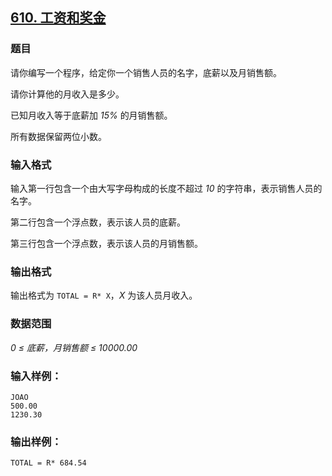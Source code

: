## [610. 工资和奖金](https://www.acwing.com/problem/content/612/)

### 题目

请你编写一个程序，给定你一个销售人员的名字，底薪以及月销售额。

请你计算他的月收入是多少。

已知月收入等于底薪加 *15%* 的月销售额。

所有数据保留两位小数。

### 输入格式

输入第一行包含一个由大写字母构成的长度不超过 *10* 的字符串，表示销售人员的名字。

第二行包含一个浮点数，表示该人员的底薪。

第三行包含一个浮点数，表示该人员的月销售额。

### 输出格式

输出格式为 `TOTAL = R* X`，*X* 为该人员月收入。

### 数据范围

*0 ≤ 底薪，月销售额 ≤ 10000.00*

### 输入样例：

```
JOAO
500.00
1230.30
```

### 输出样例：

```
TOTAL = R* 684.54
```
